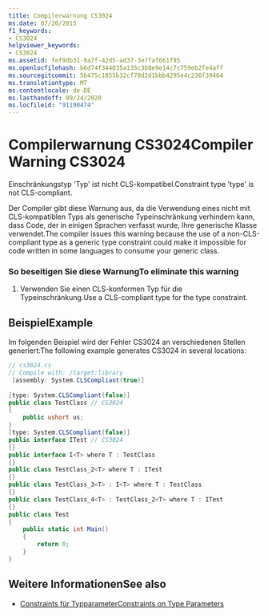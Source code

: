 ```yaml
---
title: Compilerwarnung CS3024
ms.date: 07/20/2015
f1_keywords:
- CS3024
helpviewer_keywords:
- CS3024
ms.assetid: fef9db31-9a7f-42d5-ad37-3e7faf661f95
ms.openlocfilehash: b6d74f344035a135c3b8e9e14c7c759eb2fe4aff
ms.sourcegitcommit: 5b475c1855b32cf78d2d1bbb4295e4c236f39464
ms.translationtype: MT
ms.contentlocale: de-DE
ms.lasthandoff: 09/24/2020
ms.locfileid: "91190474"
---
```

# <a name="compiler-warning-cs3024"></a><span data-ttu-id="49bf6-102">Compilerwarnung CS3024</span><span class="sxs-lookup"><span data-stu-id="49bf6-102">Compiler Warning CS3024</span></span>

<span data-ttu-id="49bf6-103">Einschränkungstyp 'Typ' ist nicht CLS-kompatibel.</span><span class="sxs-lookup"><span data-stu-id="49bf6-103">Constraint type 'type' is not CLS-compliant.</span></span>  
  
 <span data-ttu-id="49bf6-104">Der Compiler gibt diese Warnung aus, da die Verwendung eines nicht mit CLS-kompatiblen Typs als generische Typeinschränkung verhindern kann, dass Code, der in einigen Sprachen verfasst wurde, Ihre generische Klasse verwendet.</span><span class="sxs-lookup"><span data-stu-id="49bf6-104">The compiler issues this warning because the use of a non-CLS-compliant type as a generic type constraint could make it impossible for code written in some languages to consume your generic class.</span></span>  
  
### <a name="to-eliminate-this-warning"></a><span data-ttu-id="49bf6-105">So beseitigen Sie diese Warnung</span><span class="sxs-lookup"><span data-stu-id="49bf6-105">To eliminate this warning</span></span>  
  
1. <span data-ttu-id="49bf6-106">Verwenden Sie einen CLS-konformen Typ für die Typeinschränkung.</span><span class="sxs-lookup"><span data-stu-id="49bf6-106">Use a CLS-compliant type for the type constraint.</span></span>  
  
## <a name="example"></a><span data-ttu-id="49bf6-107">Beispiel</span><span class="sxs-lookup"><span data-stu-id="49bf6-107">Example</span></span>  

 <span data-ttu-id="49bf6-108">Im folgenden Beispiel wird der Fehler CS3024 an verschiedenen Stellen generiert:</span><span class="sxs-lookup"><span data-stu-id="49bf6-108">The following example generates CS3024 in several locations:</span></span>  
  
```csharp  
// cs3024.cs  
// Compile with: /target:library  
 [assembly: System.CLSCompliant(true)]  
  
[type: System.CLSCompliant(false)]  
public class TestClass // CS3024  
{  
    public ushort us;  
}  
[type: System.CLSCompliant(false)]  
public interface ITest // CS3024  
{}  
public interface I<T> where T : TestClass  
{}  
public class TestClass_2<T> where T : ITest  
{}  
public class TestClass_3<T> : I<T> where T : TestClass  
{}  
public class TestClass_4<T> : TestClass_2<T> where T : ITest  
{}  
public class Test  
{  
    public static int Main()  
    {  
        return 0;  
    }  
}  
```  
  
## <a name="see-also"></a><span data-ttu-id="49bf6-109">Weitere Informationen</span><span class="sxs-lookup"><span data-stu-id="49bf6-109">See also</span></span>

- [<span data-ttu-id="49bf6-110">Constraints für Typparameter</span><span class="sxs-lookup"><span data-stu-id="49bf6-110">Constraints on Type Parameters</span></span>](../programming-guide/generics/constraints-on-type-parameters.md)
